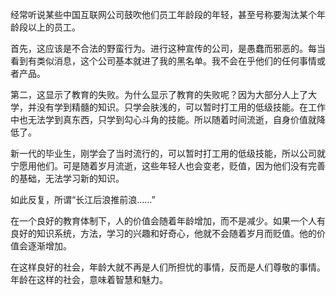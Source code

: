 经常听说某些中国互联网公司鼓吹他们员工年龄段的年轻，甚至号称要淘汰某个年龄段以上的员工。

首先，这应该是不合法的野蛮行为。进行这种宣传的公司，是愚蠢而邪恶的。每当看到有类似消息，这个公司基本就进了我的黑名单。我不会在乎他们的任何事情或者产品。

第二，这显示了教育的失败。为什么显示了教育的失败呢？因为大部分人上了大学，并没有学到精髓的知识。只学会肤浅的，可以暂时打工用的低级技能。在工作中也无法学到真东西，只学到勾心斗角的技能。所以随着时间流逝，自身价值就降低了。

新一代的毕业生，刚学会了当时流行的，可以暂时打工用的低级技能，所以公司就宁愿用他们。可是随着岁月流逝，这些年轻人也会变老，贬值，因为他们没有完善的基础，无法学习新的知识。

如此反复，所谓“长江后浪推前浪……”

在一个良好的教育体制下，人的价值会随着年龄增加，而不是减少。如果一个人有良好的知识系统，方法，学习的兴趣和好奇心，他就不会随着岁月而贬值。他的价值会逐渐增加。

在这样良好的社会，年龄大就不再是人们所担忧的事情，反而是人们尊敬的事情。年龄在这样的社会，意味着智慧和魅力。
